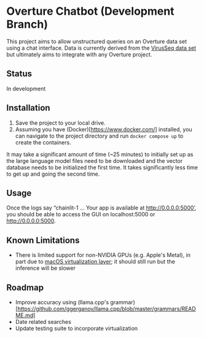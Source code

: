 # Overture Chatbot (Development Branch)
This project aims to allow unstructured queries on an Overture data set using a chat interface. Data is currently derived from the [VirusSeq data set](https://virusseq-dataportal.ca/explorer) but ultimately aims to integrate with any Overture project.

## Status
In development

## Installation
1. Save the project to your local drive.
2. Assuming you have (Docker)[https://www.docker.com/] installed, you can navigate to the project directory and run `docker compose up` to create the containers.

It may take a significant amount of time (~25 minutes) to initially set up as the large language model files need to be downloaded and the vector database needs to be initialized the first time. It takes significantly less time to get up and going the second time.

## Usage
Once the logs say “chainlit-1 … Your app is available at http://0.0.0.0:5000’, you should be able to access the GUI on localhost:5000 or http://0.0.0.0:5000.

## Known Limitations
- There is limited support for non-NVIDIA GPUs (e.g. Apple's Metal), in part due to [macOS virtualization layer](https://chariotsolutions.com/blog/post/apple-silicon-gpus-docker-and-ollama-pick-two/); it should still run but the inference will be slower

## Roadmap
- Improve accuracy using (llama.cpp's grammar)[https://github.com/ggerganov/llama.cpp/blob/master/grammars/README.md]
- Date related searches
- Update testing suite to incorporate virtualization